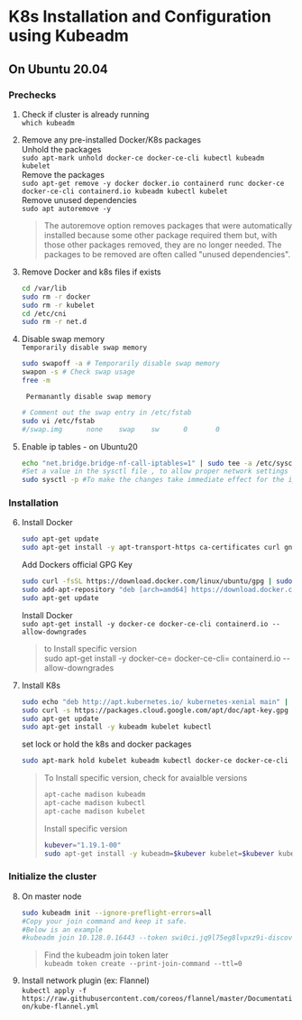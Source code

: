 # K8s Installation and Configuration using Kubeadm

## On Ubuntu 20.04
### Prechecks
1. Check if cluster is already running  
   `which kubeadm`
2. Remove any pre-installed Docker/K8s packages  
   Unhold the packages  
   `sudo apt-mark unhold docker-ce docker-ce-cli kubectl kubeadm kubelet`  
   Remove the packages  
   `sudo apt-get remove -y docker docker.io containerd runc docker-ce docker-ce-cli containerd.io kubeadm kubectl kubelet`  
   Remove unused dependencies  
   `sudo apt autoremove -y`  
   
   > The autoremove option removes packages that were automatically installed because some other package required them but, with those other packages removed, they are no longer needed.
     The packages to be removed are often called "unused dependencies".
3. Remove Docker and k8s files if exists
   ```sh
   cd /var/lib 
   sudo rm -r docker  
   sudo rm -r kubelet
   cd /etc/cni
   sudo rm -r net.d
   ```
4. Disable swap memory  
   `Temporarily disable swap memory`
   ```sh
   sudo swapoff -a # Temporarily disable swap memory 
   swapon -s # Check swap usage
   free -m
   ```
   ` Permanantly disable swap memory`
   ```sh
   # Comment out the swap entry in /etc/fstab
   sudo vi /etc/fstab
   #/swap.img      none    swap    sw      0       0
   ```
5. Enable ip tables - on Ubuntu20
   ```sh
   echo "net.bridge.bridge-nf-call-iptables=1" | sudo tee -a /etc/sysctl.conf  
   #Set a value in the sysctl file , to allow proper network settings for Kubernetes on all the servers.
   sudo sysctl -p #To make the changes take immediate effect for the iptables
   ```
### Installation
6. Install Docker  
   ```sh
   sudo apt-get update
   sudo apt-get install -y apt-transport-https ca-certificates curl gnupg-agent software-properties-common
   ```
   Add Dockers official GPG Key
   ```sh
   sudo curl -fsSL https://download.docker.com/linux/ubuntu/gpg | sudo apt-key add -
   sudo add-apt-repository "deb [arch=amd64] https://download.docker.com/linux/ubuntu $(lsb_release -cs) stable"
   sudo apt-get update
   ```
   Install Docker  
   `sudo apt-get install -y docker-ce docker-ce-cli containerd.io --allow-downgrades`
   
   > to Install specific version  
   > sudo apt-get install -y docker-ce=<DocerVersion> docker-ce-cli=<DocerVersion> containerd.io --allow-downgrades

7. Install K8s 
   ```sh
   sudo echo "deb http://apt.kubernetes.io/ kubernetes-xenial main" | sudo tee /etc/apt/sources.list.d/kubernetes.list  
   sudo curl -s https://packages.cloud.google.com/apt/doc/apt-key.gpg | sudo apt-key add -  
   sudo apt-get update  
   sudo apt-get install -y kubeadm kubelet kubectl
   ```
   set lock or hold the k8s and docker packages
   ```sh
   sudo apt-mark hold kubelet kubeadm kubectl docker-ce docker-ce-cli
   ```
   > To Install specific version, check for avaialble versions  
   > ```sh
   > apt-cache madison kubeadm    
   > apt-cache madison kubectl  
   > apt-cache madison kubelet 
   > ```
   > Install specific version
   > ```sh
   > kubever="1.19.1-00"  
   > sudo apt-get install -y kubeadm=$kubever kubelet=$kubever kubectl=$kubever
   > ```
### Initialize the cluster
8. On master node
   ```sh
   sudo kubeadm init --ignore-preflight-errors=all  
   #Copy your join command and keep it safe.
   #Below is an example
   #kubeadm join 10.128.0.16443 --token swi0ci.jq9l75eg8lvpxz9i-discovery-token-ca-cert-hash sha256:2c3cdfa898334b0dfc0f73bbccb998d03f61252ee50f0405c85ba735ff90b5e2
   ```
   > Find the kubeadm join token later  
   > `kubeadm token create --print-join-command --ttl=0`
9. Install network plugin (ex: Flannel)  
   `kubectl apply -f https://raw.githubusercontent.com/coreos/flannel/master/Documentation/kube-flannel.yml`
